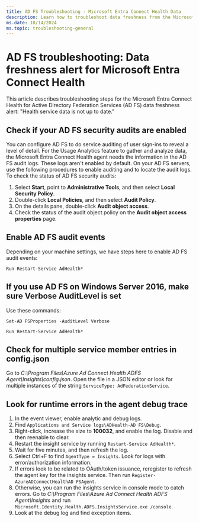 ```yaml
---
title: AD FS Troubleshooting - Microsoft Entra Connect Health Data
description: Learn how to troubleshoot data freshness from the Microsoft Entra Connect Health agent for Active Directory Federation Services.
ms.date: 10/14/2024
ms.topic: troubleshooting-general
---
```


# AD FS troubleshooting: Data freshness alert for Microsoft Entra Connect Health

This article describes troubleshooting steps for the Microsoft Entra Connect Health for Active Directory Federation Services (AD FS) data freshness alert: "Health service data is not up to date."

## Check if your AD FS security audits are enabled

You can configure AD FS to do service auditing of user sign-ins to reveal a level of detail. For the Usage Analytics feature to gather and analyze data, the Microsoft Entra Connect Health agent needs the information in the AD FS audit logs. These logs aren't enabled by default. On your AD FS servers, use the following procedures to enable auditing and to locate the audit logs. To check the status of AD FS security audits:

 1. Select **Start**, point to **Administrative Tools**, and then select **Local Security Policy**.
 1. Double-click **Local Policies**, and then select **Audit Policy**.
 1. On the details pane, double-click **Audit object access**.
 1. Check the status of the audit object policy on the **Audit object access properties** page.

## Enable AD FS audit events

Depending on your machine settings, we have steps here to enable AD FS audit events:

`Run Restart-Service AdHealth*`

## If you use AD FS on Windows Server 2016, make sure Verbose AuditLevel is set

Use these commands:

`Set-AD FSProperties -AuditLevel Verbose`

`Run Restart-Service AdHealth*`

## Check for multiple service member entries in config.json

Go to *C:\Program Files\Azure Ad Connect Health ADFS Agent\Insights\config.json*.
Open the file in a JSON editor or look for multiple instances of the string `ServiceType: AdFederationService`.

## Look for runtime errors in the agent debug trace

 1. In the event viewer, enable analytic and debug logs.
 1. Find `Applications and Service logs\ADHealth-AD FS\Debug`.
 1. Right-click, increase the size to **100032**, and enable the log. Disable and then reenable to clear.
 1. Restart the insight service by running `Restart-Service AdHealth*`.
 1. Wait for five minutes, and then refresh the log.
 1. Select Ctrl+F to find `AgentType = Insights`. Look for logs with error/authorization information.
 1. If errors look to be related to OAuth/token issuance, reregister to refresh the agent key for the insights service. Then run `Register-AzureADConnectHealthAD FSAgent`.
 1. Otherwise, you can run the insights service in console mode to catch errors. Go to *C:\Program Files\Azure Ad Connect Health ADFS Agent\Insights* and run `Microsoft.Identity.Health.ADFS.InsightsService.exe /console`.
 1. Look at the debug log and find exception items.
